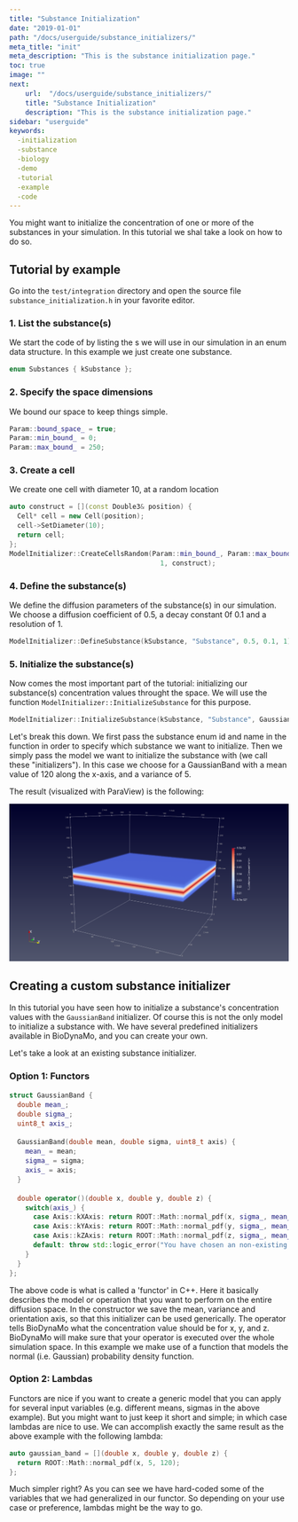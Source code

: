 ```yaml
---
title: "Substance Initialization"
date: "2019-01-01"
path: "/docs/userguide/substance_initializers/"
meta_title: "init"
meta_description: "This is the substance initialization page."
toc: true
image: ""
next:
    url:  "/docs/userguide/substance_initializers/"
    title: "Substance Initialization"
    description: "This is the substance initialization page."
sidebar: "userguide"
keywords:
  -initialization
  -substance
  -biology
  -demo
  -tutorial
  -example
  -code
---
```


You might want to initialize the concentration of one or more of the substances
in your simulation. In this tutorial we shal take a look on how to do so.

## Tutorial by example

Go into the `test/integration` directory and open the source file
`substance_initialization.h` in your favorite editor.

### 1. List the substance(s)

We start the code of by listing the s we will use in our simulation in an enum
data structure. In this example we just create one substance.

```cpp
enum Substances { kSubstance };
```

### 2. Specify the space dimensions
We bound our space to keep things simple.

```cpp
Param::bound_space_ = true;
Param::min_bound_ = 0;
Param::max_bound_ = 250;
```

### 3. Create a cell

We create one cell with diameter 10, at a random location

```cpp
auto construct = [](const Double3& position) {
  Cell* cell = new Cell(position);
  cell->SetDiameter(10);
  return cell;
};
ModelInitializer::CreateCellsRandom(Param::min_bound_, Param::max_bound_,
                                      1, construct);
```

### 4. Define the substance(s)
We define the diffusion parameters of the substance(s) in our simulation. We
choose a diffusion coefficient of 0.5, a decay constant 0f 0.1 and a resolution
of 1.

```cpp
ModelInitializer::DefineSubstance(kSubstance, "Substance", 0.5, 0.1, 1);
```

### 5. Initialize the substance(s)
Now comes the most important part of the tutorial: initializing our substance(s)
concentration values throught the space. We will use the function
`ModelInitializer::InitializeSubstance` for this purpose.

```cpp
ModelInitializer::InitializeSubstance(kSubstance, "Substance", GaussianBand(120, 5, Axis::kXAxis));
```

Let's break this down. We first pass the substance enum id and name in the
function in order to specify which substance we want to initialize. Then we
simply pass the model we want to initialize the substance with (we call these "initializers").
In this case we choose for a GaussianBand with a mean value of 120 along the
x-axis, and a variance of 5.

The result (visualized with ParaView) is the following:

[![GaussianBand](images/gaussian_band.png)](/docs/userguide/substance_initializers/#5-initialize-the-substances)

## Creating a custom substance initializer
In this tutorial you have seen how to initialize a substance's concentration
values with the `GaussianBand` initializer. Of course this is not the only
model to initialize a substance with. We have several predefined initializers
available in BioDynaMo, and you can create your own.

Let's take a look at an existing substance initializer.

### Option 1: Functors
```cpp
struct GaussianBand {
  double mean_;
  double sigma_;
  uint8_t axis_;

  GaussianBand(double mean, double sigma, uint8_t axis) {
    mean_ = mean;
    sigma_ = sigma;
    axis_ = axis;
  }

  double operator()(double x, double y, double z) {
    switch(axis_) {
      case Axis::kXAxis: return ROOT::Math::normal_pdf(x, sigma_, mean_);
      case Axis::kYAxis: return ROOT::Math::normal_pdf(y, sigma_, mean_);
      case Axis::kZAxis: return ROOT::Math::normal_pdf(z, sigma_, mean_);
      default: throw std::logic_error("You have chosen an non-existing axis!");
    }
  }
};
```

The above code is what is called a 'functor' in C++. Here it basically describes
the model or operation that you want to perform on the entire diffusion space.
In the constructor we save the mean, variance and orientation axis, so that this
initializer can be used generically. The operator tells BioDynaMo what the concentration
value should be for x, y, and z. BioDynaMo will make sure that your operator is
executed over the whole simulation space. In this example we make use of a function
that models the normal (i.e. Gaussian) probability density function.

### Option 2: Lambdas
Functors are nice if you want to create a generic model that you can apply for
several input variables (e.g. different means, sigmas in the above example).
But you might want to just keep it short and simple; in which case lambdas are
nice to use. We can accomplish exactly the same result as the above example with
the following lambda:

```cpp
auto gaussian_band = [](double x, double y, double z) {
  return ROOT::Math::normal_pdf(x, 5, 120);
};
```

Much simpler right? As you can see we have hard-coded some of the variables that
we had generalized in our functor. So depending on your use case or preference,
lambdas might be the way to go.
